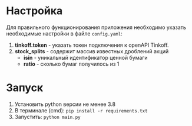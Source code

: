 # Настройка
Для правильного функционирования приложения необходимо указать необходимые настройки в файле `config.yaml`:
1. **tinkoff.token** - указать токен подключения к openAPI Tinkoff.
2. **stock_splits** - содержит массив известных дроблений акций
   * **isin** - уникальный идентификатор ценной бумаги
   * **ratio** - сколько бумаг получилось из 1

# Запуск
1. Установить python версии не менее 3.8
2. В терминале (cmd): `pip install -r requirements.txt`
3. Запустить: `python main.py`

